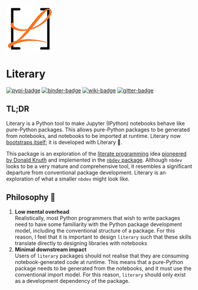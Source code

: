 ![Literary logo with an orange cursive uppercase L inside black square brackets](https://raw.githubusercontent.com/agoose77/literary/master/assets/logo.png)

# Literary 

[![pypi-badge][]][pypi] [![binder-badge][]][binder] [![wiki-badge][]][wiki] [![gitter-badge][]][gitter]

[gitter-badge]: https://badges.gitter.im/literary-nb/literary.svg
[gitter]: https://gitter.im/literary-nb/literary?utm_source=badge&utm_medium=badge&utm_campaign=pr-badge&utm_content=badge
[binder-badge]: https://mybinder.org/badge_logo.svg
[binder]:
  https://mybinder.org/v2/gh/agoose77/literary/HEAD?urlpath=lab%2Ftree%2Fexamples
[pypi-badge]: https://img.shields.io/pypi/v/literary
[pypi]: https://pypi.org/project/literary
[wiki-badge]: https://img.shields.io/static/v1?label=wiki&message=read&color=green&logo=github
[wiki]: https://github.com/agoose77/literary/wiki

## TL;DR
Literary is a Python tool to make Jupyter (IPython) notebooks behave like pure-Python packages. This allows pure-Python packages to be generated from notebooks, and notebooks to be imported at runtime. Literary now [bootstraps itself](https://en.wikipedia.org/wiki/Bootstrapping); it is developed with Literary 🤯.

This package is an exploration of the [literate programming](http://www.literateprogramming.com) idea [pioneered by
 Donald
Knuth](https://www-cs-faculty.stanford.edu/~knuth/lp.html) and implemented in the
 [`nbdev` package](https://github.com/fastai/nbdev). Although `nbdev` looks to be a very
mature and comprehensive tool, it resembles a significant departure from conventional package development. Literary is an
exploration of what a smaller `nbdev` might look like.

## Philosophy 📖
1. **Low mental overhead**   
 Realistically, most Python programmers that wish to write packages need to have some
 familiarity with the Python package development model, including the conventional
structure of a package. For this reason, I feel that it is important to design
`literary` such that these skills translate directly to designing libraries with
notebooks
2. **Minimal downstream impact**  
 Users of `literary` packages should not realise that they are consuming 
 notebook-generated code at runtime. This means that a pure-Python package needs to
 be generated from the notebooks, and it must use the conventional import model. For
 this reason, `literary` should only exist as a development dependency of
 the package.

